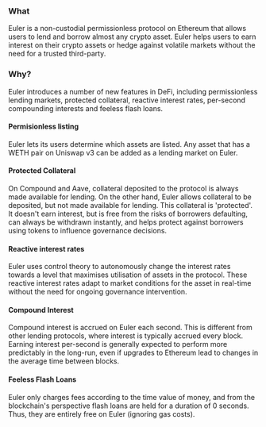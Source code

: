 ### What

Euler is a non-custodial permissionless protocol on Ethereum that allows users to lend and borrow almost any crypto asset. Euler helps users to earn interest on their crypto assets or hedge against volatile markets without the need for a trusted third-party.

### Why?

Euler introduces a number of new features in DeFi, including permissionless lending markets, protected collateral, reactive interest rates, per-second compounding interests and feeless flash loans.

#### Permisionless listing 

Euler lets its users determine which assets are listed. Any asset that has a WETH pair on Uniswap v3 can be added as a lending market on Euler.

#### Protected Collateral

On Compound and Aave, collateral deposited to the protocol is always made available for lending. On the other hand, Euler allows collateral to be deposited, but not made available for lending.  This collateral is 'protected'. It doesn't earn interest, but is free from the risks of borrowers defaulting, can always be withdrawn instantly, and helps protect against borrowers using tokens to influence governance decisions.

#### Reactive interest rates

Euler uses control theory to autonomously change the interest rates towards a level that maximises utilisation of assets in the protocol. These reactive interest rates adapt to market conditions for the asset in real-time without the need for ongoing governance intervention. 

#### Compound Interest

Compound interest is accrued on Euler each second. This is different from other lending protocols, where interest is typically accrued every block. Earning interest per-second is generally expected to perform more predictably in the long-run, even if upgrades to Ethereum lead to changes in the average time between blocks.

#### Feeless Flash Loans 

Euler only charges fees according to the time value of money, and from the blockchain's perspective flash loans are held for a duration of 0 seconds. Thus, they are entirely free on Euler (ignoring gas costs).
